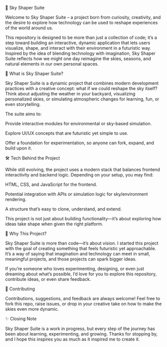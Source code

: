 🌌 Sky Shaper Suite

Welcome to Sky Shaper Suite – a project born from curiosity, creativity, and the desire to explore how technology can be used to reshape experiences of the world around us.

This repository is designed to be more than just a collection of code; it’s a step toward building an interactive, dynamic application that lets users visualize, shape, and interact with their environment in a futuristic way. Inspired by the idea of blending technology with imagination, Sky Shaper Suite reflects how we might one day reimagine the skies, seasons, and natural elements in our own personal spaces.

🚀 What is Sky Shaper Suite?

Sky Shaper Suite is a dynamic project that combines modern development practices with a creative concept: what if we could reshape the sky itself? Think about adjusting the weather in your backyard, visualizing personalized skies, or simulating atmospheric changes for learning, fun, or even storytelling.

The suite aims to:

Provide interactive modules for environmental or sky-based simulation.

Explore UI/UX concepts that are futuristic yet simple to use.

Offer a foundation for experimentation, so anyone can fork, expand, and build upon it.

🛠️ Tech Behind the Project

While still evolving, the project uses a modern stack that balances frontend interactivity and backend logic. Depending on your setup, you may find:

HTML, CSS, and JavaScript for the frontend.

Potential integration with APIs or simulation logic for sky/environment rendering.

A structure that’s easy to clone, understand, and extend.

This project is not just about building functionality—it’s about exploring how ideas take shape when given the right platform.

🌱 Why This Project?

Sky Shaper Suite is more than code—it’s about vision. I started this project with the goal of creating something that feels futuristic yet approachable. It’s a way of saying that imagination and technology can meet in small, meaningful projects, and those projects can spark bigger ideas.

If you’re someone who loves experimenting, designing, or even just dreaming about what’s possible, I’d love for you to explore this repository, contribute ideas, or even share feedback.

🤝 Contributing

Contributions, suggestions, and feedback are always welcome! Feel free to fork this repo, raise issues, or drop in your creative take on how to make the skies even more dynamic.

✨ Closing Note

Sky Shaper Suite is a work in progress, but every step of the journey has been about learning, experimenting, and growing. Thanks for stopping by, and I hope this inspires you as much as it inspired me to create it.
